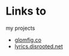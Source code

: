 # Links to
my projects

* [glomfig.co](https://glomfig.co)
* [lyrics.disrooted.net](https://lyrics.disrooted.net)
